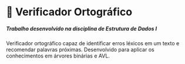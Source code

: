 # 📜 Verificador Ortográfico

##### Trabalho desenvolvido na disciplina de Estrutura de Dados I

Verificador ortográfico capaz de identificar erros léxicos em um texto e recomendar palavras próximas. Desenvolvido para aplicar os conhecimentos em árvores binárias e AVL.
